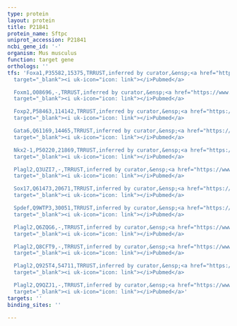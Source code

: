 ```yaml
---
type: protein
layout: protein
title: P21841
protein_name: Sftpc
uniprot_accession: P21841
ncbi_gene_id: '-'
organism: Mus musculus
function: target gene
orthologs: ''
tfs: 'Foxa1,P35582,15375,TRRUST,inferred by curator,&ensp;<a href="https://www.ncbi.nlm.nih.gov/pubmed/?term=16214823%5Buid%5D+OR+29087512%5Buid%5D"
  target="_blank"><i uk-icon="icon: link"></i>Pubmed</a>

  Foxm1,O08696,-,TRRUST,inferred by curator,&ensp;<a href="https://www.ncbi.nlm.nih.gov/pubmed/?term=19033457%5Buid%5D+OR+29087512%5Buid%5D"
  target="_blank"><i uk-icon="icon: link"></i>Pubmed</a>

  Foxp2,P58463,114142,TRRUST,inferred by curator,&ensp;<a href="https://www.ncbi.nlm.nih.gov/pubmed/?term=20553735%5Buid%5D+OR+18239190%5Buid%5D+OR+29087512%5Buid%5D"
  target="_blank"><i uk-icon="icon: link"></i>Pubmed</a>

  Gata6,Q61169,14465,TRRUST,inferred by curator,&ensp;<a href="https://www.ncbi.nlm.nih.gov/pubmed/?term=11733512%5Buid%5D+OR+29087512%5Buid%5D"
  target="_blank"><i uk-icon="icon: link"></i>Pubmed</a>

  Nkx2-1,P50220,21869,TRRUST,inferred by curator,&ensp;<a href="https://www.ncbi.nlm.nih.gov/pubmed/?term=17347682%5Buid%5D+OR+20553735%5Buid%5D+OR+11733512%5Buid%5D+OR+9407049%5Buid%5D+OR+14645514%5Buid%5D+OR+16613858%5Buid%5D+OR+29087512%5Buid%5D"
  target="_blank"><i uk-icon="icon: link"></i>Pubmed</a>

  Plagl2,Q3UZI7,-,TRRUST,inferred by curator,&ensp;<a href="https://www.ncbi.nlm.nih.gov/pubmed/?term=17618602%5Buid%5D+OR+29087512%5Buid%5D"
  target="_blank"><i uk-icon="icon: link"></i>Pubmed</a>

  Sox17,Q61473,20671,TRRUST,inferred by curator,&ensp;<a href="https://www.ncbi.nlm.nih.gov/pubmed/?term=16574095%5Buid%5D+OR+29087512%5Buid%5D"
  target="_blank"><i uk-icon="icon: link"></i>Pubmed</a>

  Spdef,Q9WTP3,30051,TRRUST,inferred by curator,&ensp;<a href="https://www.ncbi.nlm.nih.gov/pubmed/?term=17347682%5Buid%5D+OR+29087512%5Buid%5D"
  target="_blank"><i uk-icon="icon: link"></i>Pubmed</a>

  Plagl2,Q6ZQG6,-,TRRUST,inferred by curator,&ensp;<a href="https://www.ncbi.nlm.nih.gov/pubmed/?term=17618602%5Buid%5D+OR+29087512%5Buid%5D"
  target="_blank"><i uk-icon="icon: link"></i>Pubmed</a>

  Plagl2,Q8CFT9,-,TRRUST,inferred by curator,&ensp;<a href="https://www.ncbi.nlm.nih.gov/pubmed/?term=17618602%5Buid%5D+OR+29087512%5Buid%5D"
  target="_blank"><i uk-icon="icon: link"></i>Pubmed</a>

  Plagl2,Q925T4,54711,TRRUST,inferred by curator,&ensp;<a href="https://www.ncbi.nlm.nih.gov/pubmed/?term=17618602%5Buid%5D+OR+29087512%5Buid%5D"
  target="_blank"><i uk-icon="icon: link"></i>Pubmed</a>

  Plagl2,Q9QZJ1,-,TRRUST,inferred by curator,&ensp;<a href="https://www.ncbi.nlm.nih.gov/pubmed/?term=17618602%5Buid%5D+OR+29087512%5Buid%5D"
  target="_blank"><i uk-icon="icon: link"></i>Pubmed</a>'
targets: ''
binding_sites: ''

---
```

